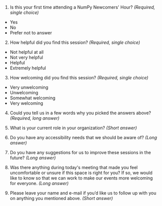 1. Is this your first time attending a NumPy Newcomers' Hour? *(Required, single choice)*
* Yes
* No
* Prefer not to answer

2. How helpful did you find this session? *(Required, single choice)*
* Not helpful at all
* Not very helpful
* Helpful
* Extremely helpful

3. How welcoming did you find this session? *(Required, single choice)*
* Very unwelcoming
* Unwelcoming
* Somewhat welcoming
* Very welcoming

4. Could you tell us in a few words why you picked the answers above? *(Required, long answer)*

5. What is your current role in your organization? *(Short answer)*

6. Do you have any accessibility needs that we should be aware of? *(Long answer)*

7. Do you have any suggestions for us to improve these sessions in the future? *(Long answer)*

8. Was there anything during today's meeting that made you feel uncomfortable 
or unsure if this space is right for you? If so, we would like to know so that we can work to make our events more welcoming for everyone. *(Long answer)*

9. Please leave your name and e-mail if you’d like us to follow up with you on anything you mentioned above. *(Short answer)*
